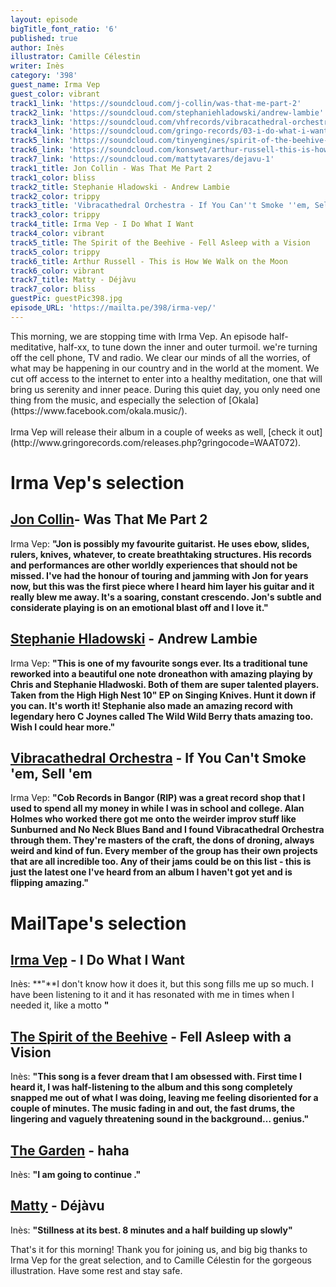 ```yaml
---
layout: episode
bigTitle_font_ratio: '6'
published: true
author: Inès
illustrator: Camille Célestin
writer: Inès
category: '398'
guest_name: Irma Vep
guest_color: vibrant
track1_link: 'https://soundcloud.com/j-collin/was-that-me-part-2'
track2_link: 'https://soundcloud.com/stephaniehladowski/andrew-lambie'
track3_link: 'https://soundcloud.com/vhfrecords/vibracathedral-orchestra-if'
track4_link: 'https://soundcloud.com/gringo-records/03-i-do-what-i-want-1644-mstr2'
track5_link: 'https://soundcloud.com/tinyengines/spirit-of-the-beehive-fell'
track6_link: 'https://soundcloud.com/konswet/arthur-russell-this-is-how-we'
track7_link: 'https://soundcloud.com/mattytavares/dejavu-1'
track1_title: Jon Collin - Was That Me Part 2
track1_color: bliss
track2_title: Stephanie Hladowski - Andrew Lambie
track2_color: trippy
track3_title: 'Vibracathedral Orchestra - If You Can''t Smoke ''em, Sell ''em'
track3_color: trippy
track4_title: Irma Vep - I Do What I Want
track4_color: vibrant
track5_title: The Spirit of the Beehive - Fell Asleep with a Vision
track5_color: trippy
track6_title: Arthur Russell - This is How We Walk on the Moon
track6_color: vibrant
track7_title: Matty - Déjàvu
track7_color: bliss
guestPic: guestPic398.jpg
episode_URL: 'https://mailta.pe/398/irma-vep/'
---
```


<p id="introduction">This morning, we are stopping time with Irma Vep. An episode half-meditative, half-xx, to tune down the inner and outer turmoil. 
  we're turning off the cell phone, TV and radio. We clear our minds of all the worries, of what may be happening in our country and in the world at the moment. We cut off access to the internet to enter into a healthy meditation, one that will bring us serenity and inner peace. During this quiet day, you only need one thing from the music, and especially the selection of [Okala](https://www.facebook.com/okala.music/).
<br><br>
Irma Vep will release their album in a couple of weeks as well, [check it out](http://www.gringorecords.com/releases.php?gringocode=WAAT072). 
</p>


# Irma Vep's selection

##  [Jon Collin](https://joncollin.bandcamp.com/)- Was That Me Part 2
Irma Vep: **"**Jon is possibly my favourite guitarist. He uses ebow, slides, rulers, knives, whatever, to create breathtaking structures. His records and performances are other worldly experiences that should not be missed. I've had the honour of touring and jamming with Jon for years now, but this was the first piece where I heard him layer his guitar and it really blew me away. It's a soaring, constant crescendo. Jon's subtle and considerate playing is on an emotional blast off and I love it.**"**

##  [Stephanie Hladowski](https://soundcloud.com/stephaniehladowski) - Andrew Lambie
Irma Vep: **"**This is one of my favourite songs ever. Its a traditional tune reworked into a beautiful one note droneathon with amazing playing by Chris and Stephanie Hladwoski. Both of them are super talented players. Taken from the High High Nest 10" EP on Singing Knives. Hunt it down if you can. It's worth it! Stephanie also made an amazing record with legendary hero C Joynes called The Wild Wild Berry thats amazing too. Wish I could hear more.**"**

## [Vibracathedral Orchestra](https://vibracathedralorchestra.bandcamp.com/) - If You Can't Smoke 'em, Sell 'em
Irma Vep: **"**Cob Records in Bangor (RIP) was a great record shop that I used to spend all my money in while I was in school and college. Alan Holmes who worked there got me onto the weirder improv stuff like Sunburned and No Neck Blues Band and I found Vibracathedral Orchestra through them. They're masters of the craft, the dons of droning, always weird and kind of fun. Every member of the group has their own projects that are all incredible too. Any of their jams could be on this list - this is just the latest one I've heard from an album I haven't got yet and is flipping amazing.**"**


# MailTape's selection

## [Irma Vep](https://irmavepirmavep.bandcamp.com/) - I Do What I Want
Inès: **"**I don't know how it does it, but this song fills me up so much. I have been listening to it and it has resonated with me in times when I needed it, like a motto  **"**

## [The Spirit of the Beehive](https://www.facebook.com/thespiritofthebeehive/) - Fell Asleep with a Vision
Inès: **"**This song is a fever dream that I am obsessed with. First time I heard it, I was half-listening to the album and this song completely snapped me out of what I was doing, leaving me feeling disoriented for a couple of minutes. The music fading in and out, the fast drums, the lingering and vaguely threatening sound in the background… genius.**"**

## [The Garden](https://www.thegardenvadavada.com/) - haha
Inès: **"**I am going to continue .**"**

## [Matty](https://soundcloud.com/mattytavares) - Déjàvu
Inès: **"**Stillness at its best. 8 minutes and a half building up slowly**"**


<p id="outroduction">That's it for this morning! Thank you for joining us, and big big thanks to Irma Vep for the great selection, and to Camille Célestin for the gorgeous illustration. Have some rest and stay safe.</p>
